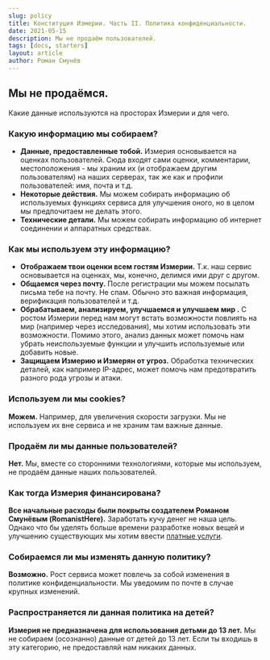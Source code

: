 ```yaml
---
slug: policy
title: Конституция Измерии. Часть II. Политика конфиденциальности.
date: 2021-05-15
description: Мы не продаём пользователей.
tags: [docs, starters]
layout: article
author: Роман Смунёв
---
```


<script>
    import Summary from "$lib/components/Article/Summary.svelte";
</script>

## Мы не продаёмся.
Какие данные используются на просторах Измерии и для чего.

<Summary
    text="Мы собираем и храним только данные, которые ты предоставляешь нам (плюс некоторые технические вещи) и используем их исключительно внутри сервиса."
/>

### Какую информацию мы собираем?
- **Данные, предоставленные тобой.** Измерия основывается на оценках пользователей. Сюда входят сами оценки, комментарии, местоположения - мы храним их (и отображаем другим пользователям) на наших серверах, так же как и профили пользователей: имя, почта и т.д.
- **Некоторые действия.** Мы можем собирать информацию об используемых функциях сервиса для улучшения оного, но в целом мы предпочитаем не делать этого.
- **Технические детали.** Мы можем собирать информацию об интернет соединении и аппаратных средствах.

### Как мы используем эту информацию?
- **Отображаем твои оценки всем гостям Измерии.** Т.к. наш сервис основывается на оценках, мы, конечно, делимся ими друг с другом.
- **Общаемся через почту.** После регистрации мы можем посылать письма тебе на почту. Не спам. Обычно это важная информация, верификация пользователей и т.д.
- **Обрабатываем, анализируем, улучшаемся и улучшаем мир .** С ростом Измерии перед нам могут встать возможности повлиять на мир (например через исследования), мы хотим использовать эти возможности. Помимо этого, анализ данных может помочь нам убрать неиспользуемые функции и улучшить используемые или добавить новые.
- **Защищаем Измерию и Измерян от угроз.** Обработка технических деталей, как например IP-адрес, может помочь нам предотвратить разного рода угрозы и атаки.

### Используем ли мы cookies?
**Можем.** Например, для увеличения скорости загрузки. Мы не используем их вне сервиса и не храним там важные данные.

### Продаём ли мы данные пользователей?
**Нет.** Мы, вместе со сторонними технологиями, которые мы используем, не продаём данные наших пользователей.

### Как тогда Измерия финансирована?
**Все начальные расходы были покрыты создателем Романом Смунёвым (RomanistHere).** Заработать кучу денег не наша цель. Однако что бы уделять больше времени разработке новых вещей и улучшению существующих мы хотим ввести <a href="../paid-options/" class="article__link">платные услуги</a>.

### Собираемся ли мы изменять данную политику?
**Возможно.** Рост сервиса может повлечь за собой изменения в политике конфиденциальности. Мы уведомим по почте в случае крупных изменений.

### Распространяется ли данная политика на детей?
**Измерия не предназначена для использования детьми до 13 лет.** Мы не собираем (осознанно) данные от детей до 13 лет. Если ты входишь в эту категорию, не предоставляй нам никаких данных.
